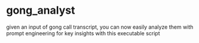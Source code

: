 # gong_analyst
given an input of gong call transcript, you can now easily analyze them with prompt engineering for key insights with this executable script

